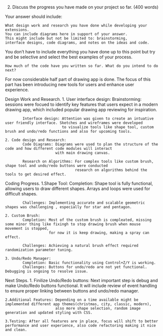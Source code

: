 2. Discuss the progress you have made on your project so far. (400 words)

Your answer should include:

    What design work and research you have done while developing your extensions. 
    You can include diagrams here in support of your answer. 
    This might include but not be limited to: brainstorming, 
    interface designs, code diagrams, and notes on the ideas and code.

You don’t have to include everything you have done up to this point 
but try and be selective and select the best examples of your process.

    How much of the code have you written so far. What do you intend to do next?

For now considerable half part of drawing app is done. The focus of this part has been introducing new tools for users and 
enhance user experience.

Design Work and Research.
    1. User interface design:
            Brainstorming: sessions were focued to identify key features that users expect in a modern drawing app, which
                           included popular drawing app reviewing for inspiration.
            
            Interface design: Attention was given to create an intuative user friendly interface. Sketches and wireframes were developed
                              to visualize tools like shape tool, custom brush and undo/redo functions and also for upcoming tools.
    
    2. Code design and Research:
            Code Diagrams: Diagrams were used to plan the structure of the code and how different code modules will interact
                           with main drawing canvas.
            
            Research on Algorithms: For complex tools like custom brush, shape tool and undo/redo buttons were conducted
                                    research on algorithms behind the tools to get desired effect.

Coding Progress.
    1.Shape Tool:
            Completion: Shape tool is fully functional, allowing users to draw different shapes. Arrays and loops were used for difficult shapes.

            Challenges: Implementing accurate and scalable geometric shapes was challenging , especially for star and pentagon.
    
    2. Custom Brush:
            Completion: Most of the custom brush is compleated, missing some minor thing like fixingh to stop drawing brush when mouse movement is stopped,
                        for now it is keep drawing, making a spray can effect.
            
            Challenges: Achieving a natural brush effect required randomization parameter tuning.

    3. Undo/Redo Manager:
            Completion: Basic functionality using Control+Z/Y is working.
            Challenges: Buttons for undo/redo are not yet functional. Debugging is ongoing to resolve issue.

Next Steps.
    1. Finilize Undo/Redo buttons: Next important step is debug and make Undo/Redo buttons functional. It will include
                                   review of event handling to ensure proper linking between buttons and undo/redo manager.
    
    2.Additional Features: Depending on a time available might be implemented different app themes(christmas, city, classic, modern),
                           also more shape selection, random image generation and updated styling with CSS.
    
    3.Testing: After all features are in place, focus will shift to better performance and user experience, also code refactoring making it nice and clean.